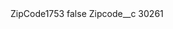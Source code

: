 <?xml version="1.0" encoding="UTF-8"?>
<CustomMetadata xmlns="http://soap.sforce.com/2006/04/metadata" xmlns:xsi="http://www.w3.org/2001/XMLSchema-instance" xmlns:xsd="http://www.w3.org/2001/XMLSchema">
    <label>ZipCode1753</label>
    <protected>false</protected>
    <values>
        <field>Zipcode__c</field>
        <value xsi:type="xsd:string">30261</value>
    </values>
</CustomMetadata>
